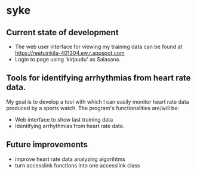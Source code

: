 # syke

## Current state of development
- The web user interface for viewing my training data can be found at
    https://reetuinkila-401304.ew.r.appspot.com
- Login to page using 'kirjaudu' as Salasana.


## Tools for identifying arrhythmias from heart rate data.
My goal is to develop a tool with which I can easily monitor heart rate data produced by a sports watch. 
The program's functionalities are/will be:
- Web interface to show last training data
- Identifying arrhythmias from heart rate data.

## Future improvements
- improve heart rate data analyzing algorihtms
- turn accesslink functions into one accesslink class
